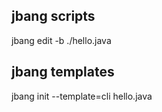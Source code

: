 ## jbang scripts

jbang edit -b ./hello.java

## jbang templates
jbang init --template=cli hello.java